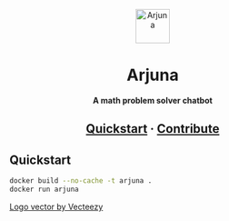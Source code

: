 <p align="center">
  <img alt="Arjuna" src="https://raw.githubusercontent.com/priambudiLB/Arjuna/main/assets/arjuna.svg" width="60" />
</p>
<h1 align="center">
  Arjuna
</h1>
<p align="center">
  <strong>
    A math problem solver chatbot
  </strong>
</p>
<h2 align="center">
  <a href="#quickstart">Quickstart</a>
  <span> · </span>
  <a href="#contribute">Contribute</a>
</h2>

## Quickstart
``` bash
docker build --no-cache -t arjuna .
docker run arjuna
```

<a href="https://www.vecteezy.com/free-vector/decorative">Logo vector by Vecteezy</a>